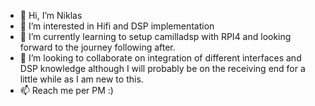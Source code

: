 - 👋 Hi, I’m Niklas
- 👀 I’m interested in Hifi and DSP implementation
- 🌱 I’m currently learning to setup camilladsp with RPI4 and looking forward to the journey following after.
- 💞️ I’m looking to collaborate on integration of different interfaces and DSP knowledge although I will probably be on the receiving end for a little while as I am new to this.
- 📫 Reach me per PM :)

<!---
Nikyoo/Nikyoo is a ✨ special ✨ repository because its `README.md` (this file) appears on your GitHub profile.
You can click the Preview link to take a look at your changes.
--->
